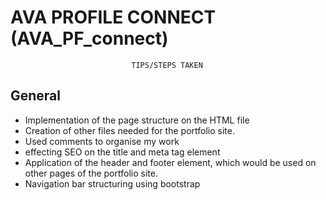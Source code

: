 # AVA PROFILE CONNECT (AVA_PF_connect)
                               TIPS/STEPS TAKEN

## General
- Implementation of the page structure on the HTML file
- Creation of other files needed for the portfolio site.
- Used comments to organise my work
- effecting SEO on the title and meta tag element
- Application of the header and footer element, which would be used on other pages of the portfolio site.
- Navigation bar structuring using bootstrap
